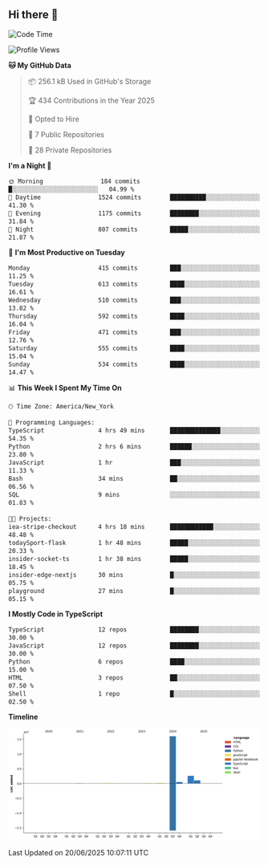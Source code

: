 ## Hi there 👋

<!--START_SECTION:waka-->
![Code Time](http://img.shields.io/badge/Code%20Time-346%20hrs%2039%20mins-blue)

![Profile Views](http://img.shields.io/badge/Profile%20Views-0-blue)

**🐱 My GitHub Data** 

> 📦 256.1 kB Used in GitHub's Storage 
 > 
> 🏆 434 Contributions in the Year 2025
 > 
> 💼 Opted to Hire
 > 
> 📜 7 Public Repositories 
 > 
> 🔑 28 Private Repositories 
 > 
**I'm a Night 🦉** 

```text
🌞 Morning                184 commits         █░░░░░░░░░░░░░░░░░░░░░░░░   04.99 % 
🌆 Daytime                1524 commits        ██████████░░░░░░░░░░░░░░░   41.30 % 
🌃 Evening                1175 commits        ████████░░░░░░░░░░░░░░░░░   31.84 % 
🌙 Night                  807 commits         █████░░░░░░░░░░░░░░░░░░░░   21.87 % 
```
📅 **I'm Most Productive on Tuesday** 

```text
Monday                   415 commits         ███░░░░░░░░░░░░░░░░░░░░░░   11.25 % 
Tuesday                  613 commits         ████░░░░░░░░░░░░░░░░░░░░░   16.61 % 
Wednesday                510 commits         ███░░░░░░░░░░░░░░░░░░░░░░   13.82 % 
Thursday                 592 commits         ████░░░░░░░░░░░░░░░░░░░░░   16.04 % 
Friday                   471 commits         ███░░░░░░░░░░░░░░░░░░░░░░   12.76 % 
Saturday                 555 commits         ████░░░░░░░░░░░░░░░░░░░░░   15.04 % 
Sunday                   534 commits         ████░░░░░░░░░░░░░░░░░░░░░   14.47 % 
```


📊 **This Week I Spent My Time On** 

```text
🕑︎ Time Zone: America/New_York

💬 Programming Languages: 
TypeScript               4 hrs 49 mins       ██████████████░░░░░░░░░░░   54.35 % 
Python                   2 hrs 6 mins        ██████░░░░░░░░░░░░░░░░░░░   23.80 % 
JavaScript               1 hr                ███░░░░░░░░░░░░░░░░░░░░░░   11.33 % 
Bash                     34 mins             ██░░░░░░░░░░░░░░░░░░░░░░░   06.56 % 
SQL                      9 mins              ░░░░░░░░░░░░░░░░░░░░░░░░░   01.83 % 

🐱‍💻 Projects: 
iea-stripe-checkout      4 hrs 18 mins       ████████████░░░░░░░░░░░░░   48.48 % 
todaySport-flask         1 hr 48 mins        █████░░░░░░░░░░░░░░░░░░░░   20.33 % 
insider-socket-ts        1 hr 38 mins        █████░░░░░░░░░░░░░░░░░░░░   18.45 % 
insider-edge-nextjs      30 mins             █░░░░░░░░░░░░░░░░░░░░░░░░   05.75 % 
playground               27 mins             █░░░░░░░░░░░░░░░░░░░░░░░░   05.15 % 
```

**I Mostly Code in TypeScript** 

```text
TypeScript               12 repos            ████████░░░░░░░░░░░░░░░░░   30.00 % 
JavaScript               12 repos            ████████░░░░░░░░░░░░░░░░░   30.00 % 
Python                   6 repos             ████░░░░░░░░░░░░░░░░░░░░░   15.00 % 
HTML                     3 repos             ██░░░░░░░░░░░░░░░░░░░░░░░   07.50 % 
Shell                    1 repo              █░░░░░░░░░░░░░░░░░░░░░░░░   02.50 % 
```



**Timeline**

![Lines of Code chart](https://raw.githubusercontent.com/dikshithvishnu/dikshithvishnu/main/assets/bar_graph.png)


 Last Updated on 20/06/2025 10:07:11 UTC
<!--END_SECTION:waka-->
